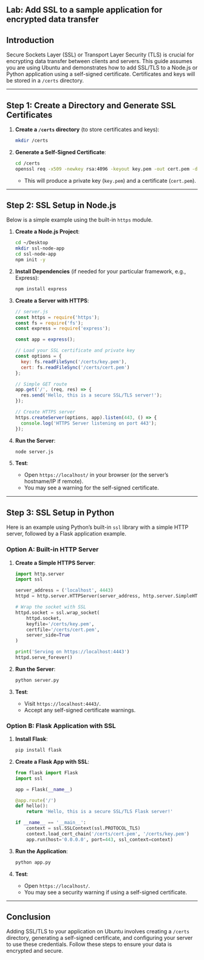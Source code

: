 ## Lab: Add SSL to a sample application for encrypted data transfer

## Introduction

Secure Sockets Layer (SSL) or Transport Layer Security (TLS) is crucial for encrypting data transfer between clients and servers. This guide assumes you are using Ubuntu and demonstrates how to add SSL/TLS to a Node.js or Python application using a self-signed certificate. Certificates and keys will be stored in a `/certs` directory.

---
## Step 1: Create a Directory and Generate SSL Certificates

1. **Create a `/certs` directory** (to store certificates and keys):
   ```bash
   mkdir /certs
   ```
2. **Generate a Self-Signed Certificate**:
   ```bash
   cd /certs
   openssl req -x509 -newkey rsa:4096 -keyout key.pem -out cert.pem -days 365 -nodes
   ```
   - This will produce a private key (`key.pem`) and a certificate (`cert.pem`).

---
## Step 2: SSL Setup in Node.js

Below is a simple example using the built-in `https` module.

1. **Create a Node.js Project**:
   ```bash
   cd ~/Desktop
   mkdir ssl-node-app
   cd ssl-node-app
   npm init -y
   ```

2. **Install Dependencies** (if needed for your particular framework, e.g., Express):
   ```bash
   npm install express
   ```

3. **Create a Server with HTTPS**:
   ```js
   // server.js
   const https = require('https');
   const fs = require('fs');
   const express = require('express');
   
   const app = express();

   // Load your SSL certificate and private key
   const options = {
     key: fs.readFileSync('/certs/key.pem'),
     cert: fs.readFileSync('/certs/cert.pem')
   };

   // Simple GET route
   app.get('/', (req, res) => {
     res.send('Hello, this is a secure SSL/TLS server!');
   });

   // Create HTTPS server
   https.createServer(options, app).listen(443, () => {
     console.log('HTTPS Server listening on port 443');
   });
   ```

4. **Run the Server**:
   ```bash
   node server.js
   ```
5. **Test**:
   - Open `https://localhost/` in your browser (or the server’s hostname/IP if remote).
   - You may see a warning for the self-signed certificate.

---
## Step 3: SSL Setup in Python

Here is an example using Python’s built-in `ssl` library with a simple HTTP server, followed by a Flask application example.

### Option A: Built-in HTTP Server

1. **Create a Simple HTTPS Server**:
   ```python
   import http.server
   import ssl

   server_address = ('localhost', 4443)
   httpd = http.server.HTTPServer(server_address, http.server.SimpleHTTPRequestHandler)

   # Wrap the socket with SSL
   httpd.socket = ssl.wrap_socket(
       httpd.socket,
       keyfile='/certs/key.pem',
       certfile='/certs/cert.pem',
       server_side=True
   )

   print('Serving on https://localhost:4443')
   httpd.serve_forever()
   ```

2. **Run the Server**:
   ```bash
   python server.py
   ```
3. **Test**:
   - Visit `https://localhost:4443/`.
   - Accept any self-signed certificate warnings.

### Option B: Flask Application with SSL

1. **Install Flask**:
   ```bash
   pip install flask
   ```

2. **Create a Flask App with SSL**:
   ```python
   from flask import Flask
   import ssl

   app = Flask(__name__)

   @app.route('/')
   def hello():
       return 'Hello, this is a secure SSL/TLS Flask server!'

   if __name__ == '__main__':
       context = ssl.SSLContext(ssl.PROTOCOL_TLS)
       context.load_cert_chain('/certs/cert.pem', '/certs/key.pem')
       app.run(host='0.0.0.0', port=443, ssl_context=context)
   ```

3. **Run the Application**:
   ```bash
   python app.py
   ```
4. **Test**:
   - Open `https://localhost/`.
   - You may see a security warning if using a self-signed certificate.

---
## Conclusion

Adding SSL/TLS to your application on Ubuntu involves creating a `/certs` directory, generating a self-signed certificate, and configuring your server to use these credentials. Follow these steps to ensure your data is encrypted and secure.

